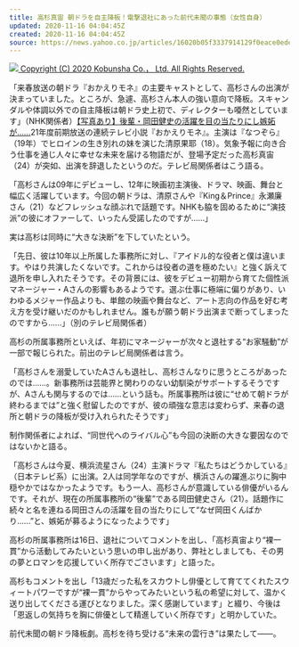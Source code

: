 ```yaml
---
title: 高杉真宙 朝ドラを自主降板！電撃退社にあった前代未聞の事態（女性自身）
updated: 2020-11-16 04:04:45Z
created: 2020-11-16 04:04:45Z
source: https://news.yahoo.co.jp/articles/16020b05f3337914129f0eace0edeefa1ef16739
---
```


[![](https://amd-pctr.c.yimg.jp/r/iwiz-amd/20201116-00010002-jisin-000-9-view.jpg?w=640&h=640&q=90&exp=10800&pri=l) Copyright (C) 2020 Kobunsha Co.， Ltd. All Rights Reserved.](https://news.yahoo.co.jp/articles/16020b05f3337914129f0eace0edeefa1ef16739/images/000)

「来春放送の朝ドラ『おかえりモネ』の主要キャストとして、高杉さんの出演が決まっていました。ところが、急遽、高杉さん本人の強い意向で降板。スキャンダルや体調以外での自主降板は朝ドラ史上初で、ディレクターも唖然としています」（NHK関係者）[【写真あり】後輩・岡田健史の活躍を目の当たりにし嫉妬が……](https://jisin.jp/kasou/1913815/image/2/?rf=2)21年度前期放送の連続テレビ小説『おかえりモネ』。主演は『なつぞら』（19年）でヒロインの生き別れの妹を演じた清原果耶（18）。気象予報に向き合う仕事を通じ人々に幸せな未来を届ける物語だが、登場予定だった高杉真宙（24）が突如、出演を辞退したというのだ。テレビ局関係者はこう語る。

「高杉さんは09年にデビューし、12年に映画初主演後、ドラマ、映画、舞台と幅広く活躍しています。今回の朝ドラは、清原さんや『King＆Prince』永瀬廉さん（21）などフレッシュな顔ぶれで話題です。NHKも脇を固めるために“演技派”の彼にオファーして、いったん受諾したのですが……」

実は高杉は同時に“大きな決断”を下していたという。

「先日、彼は10年以上所属した事務所に対し、『アイドル的な役者と僕は違います。やはり共演したくないです。これからは役者の道を極めたい』と強く訴えて退所を申し入れたそうです。その背景には、彼をデビュー初期から育てた個性派マネージャー・Aさんの影響もあるようです。選ぶ仕事に極端に偏りがあり、いわゆるメジャー作品よりも、単館の映画や舞台など、アート志向の作品を好む考え方を受け継いだのかもしれません。誰もが願う朝ドラ出演まで断ってしまったのですから……」（別のテレビ局関係者）

高杉の所属事務所といえば、年初にマネージャーが次々と退社する“お家騒動”が一部で報じられた。前出のテレビ局関係者は言う。

「高杉さんを溺愛していたAさんも退社し、高杉さんなりに思うところがあったのでは……。新事務所は芸能界と関わりのない幼馴染がサポートするそうですが、Aさんも関与するのでは……という話も。所属事務所は彼に“せめて朝ドラが終わるまでは”と強く慰留したのですが、彼の頑強な意志は変わらず、来春の退所と朝ドラの降板が受け入れられたそうです」

制作関係者によれば、“同世代へのライバル心”も今回の決断の大きな要因なのではないかと語る。

「高杉さんは今夏、横浜流星さん（24）主演ドラマ『私たちはどうかしている』（日本テレビ系）に出演。2人は同学年なのですが、横浜さんの躍進ぶりに胸中穏やかではなかったようです。もう一人、高杉さんが意識している俳優がいるんです。それが、現在の所属事務所の“後輩”である岡田健史さん（21）。話題作に続々と名を連ねる岡田さんの活躍を目の当たりにして“なぜ岡田くんばかり……”と、嫉妬が募るようになったようです」

高杉の所属事務所は16日、退社についてコメントを出し、「高杉真宙より“裸一貫”から活動してみたいという思いの申し出があり、弊社としましても、その男の夢とロマンを応援していく所存でごさいます」と語った。

高杉もコメントを出し「13歳だった私をスカウトし俳優として育ててくれたスウィートパワーですが“裸一貫”からやってみたいという私の希望に対して、温かく送り出してくださる運びとなりました。深く感謝しています」と綴り、今後は「恩返しの気持ちを胸に俳優として精進していく所存です」と明かしていた。

前代未聞の朝ドラ降板劇。高杉を待ち受ける“未来の雲行き”は果たして――。